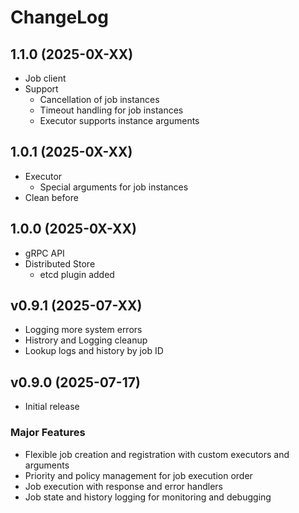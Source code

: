 # ChangeLog

## 1.1.0 (2025-0X-XX)
- Job client
- Support 
  - Cancellation of job instances
  - Timeout handling for job instances
  - Executor supports instance arguments

## 1.0.1 (2025-0X-XX)
- Executor
  - Special arguments for job instances
- Clean before

## 1.0.0 (2025-0X-XX)
- gRPC API
- Distributed Store
  - etcd plugin added

## v0.9.1 (2025-07-XX)
- Logging more system errors 
- Histrory and Logging cleanup
- Lookup logs and history by job ID

## v0.9.0 (2025-07-17)
- Initial release
### Major Features
- Flexible job creation and registration with custom executors and arguments
- Priority and policy management for job execution order
- Job execution with response and error handlers
- Job state and history logging for monitoring and debugging
